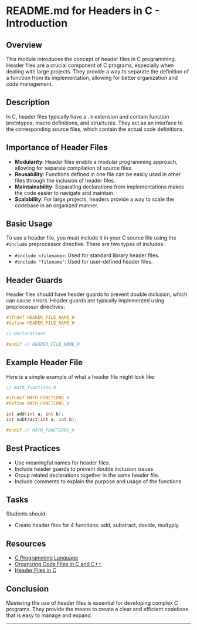 
# README.md for Headers in C - Introduction

## Overview
This module introduces the concept of header files in C programming. Header files are a crucial component of C programs, especially when dealing with large projects. They provide a way to separate the definition of a function from its implementation, allowing for better organization and code management.

## Description
In C, header files typically have a `.h` extension and contain function prototypes, macro definitions, and structures. They act as an interface to the corresponding source files, which contain the actual code definitions.

## Importance of Header Files
- **Modularity**: Header files enable a modular programming approach, allowing for separate compilation of source files.
- **Reusability**: Functions defined in one file can be easily used in other files through the inclusion of header files.
- **Maintainability**: Separating declarations from implementations makes the code easier to navigate and maintain.
- **Scalability**: For large projects, headers provide a way to scale the codebase in an organized manner.

## Basic Usage
To use a header file, you must include it in your C source file using the `#include` preprocessor directive. There are two types of includes:
- `#include <filename>`: Used for standard library header files.
- `#include "filename"`: Used for user-defined header files.

## Header Guards
Header files should have header guards to prevent double inclusion, which can cause errors. Header guards are typically implemented using preprocessor directives:

```c
#ifndef HEADER_FILE_NAME_H
#define HEADER_FILE_NAME_H

// Declarations

#endif // HEADER_FILE_NAME_H
```

## Example Header File
Here is a simple example of what a header file might look like:

```c
// math_functions.h

#ifndef MATH_FUNCTIONS_H
#define MATH_FUNCTIONS_H

int add(int a, int b);
int subtract(int a, int b);

#endif // MATH_FUNCTIONS_H
```

## Best Practices
- Use meaningful names for header files.
- Include header guards to prevent double inclusion issues.
- Group related declarations together in the same header file.
- Include comments to explain the purpose and usage of the functions.

## Tasks
Students should:
- Create header files for 4 functions: add, substract, devide, multyply.

## Resources
- [C Programming Language](https://en.cppreference.com/w/c/language)
- [Organizing Code Files in C and C++](https://www.learncpp.com/cpp-tutorial/organizing-code-files-in-c-and-cpp/)
- [Header Files in C](https://en.wikipedia.org/wiki/Header_file)

## Conclusion
Mastering the use of header files is essential for developing complex C programs. They provide the means to create a clear and efficient codebase that is easy to manage and expand.

---
